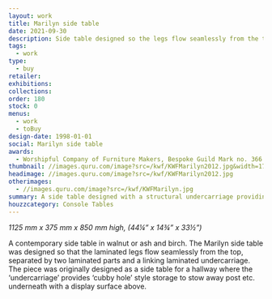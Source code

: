 ```yaml
---
layout: work
title: Marilyn side table
date: 2021-09-30
description: Side table designed so the legs flow seamlessly from the top and the structural ‘undercarriage’ provides ‘cubby hole’ style storage. Available in ash or walnut.
tags:
  - work
type:
  - buy
retailer:
exhibitions:
collections:
order: 180
stock: 0
menus:
  - work
  - toBuy
design-date: 1998-01-01
social: Marilyn side table
awards:
  - Worshipful Company of Furniture Makers, Bespoke Guild Mark no. 366
thumbnail: //images.quru.com/image?src=/kwf/KWFMarilyn2012.jpg&width=170&height=170&right=0.88125&left=0.11875
headimage: //images.quru.com/image?src=/kwf/KWFMarilyn2012.jpg
otherimages:
  - //images.quru.com/image?src=/kwf/KWFMarilyn.jpg
summary: A side table designed with a structural undercarriage providing cubby hole style storage
houzzcategory: Console Tables
---
```

_1125 mm x 375 mm x 850 mm high, (44&frac14;&rdquo; x 14&frac34;&rdquo; x 33&frac12;&rdquo;)_


A contemporary side table in walnut or ash and birch. The Marilyn side table was designed so that the laminated legs flow seamlessly from the top, separated by two laminated parts and a linking laminated undercarriage. The piece was originally designed as a side table for a hallway where the ‘undercarriage’ provides ‘cubby hole’ style storage to stow away post etc. underneath with a display surface above.
